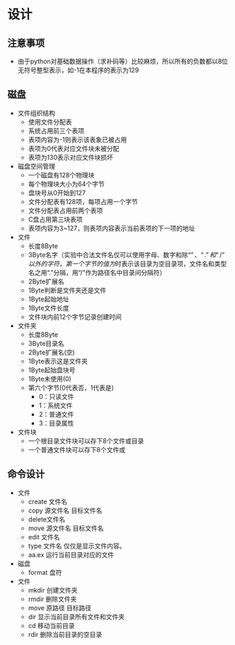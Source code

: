# 设计

## 注意事项

* 由于python对基础数据操作（求补码等）比较麻烦，所以所有的负数都以8位无符号整型表示，如-1在本程序的表示为129

## 磁盘

* 文件组织结构
  * 使用文件分配表
  * 系统占用前三个表项
  * 表项内容为-1则表示该表象已被占用
  * 表项为0代表对应文件块未被分配
  * 表项为130表示对应文件块损坏
* 磁盘空间管理
  * 一个磁盘有128个物理块
  * 每个物理块大小为64个字节
  * 盘块号从0开始到127
  * 文件分配表有128项，每项占用一个字节
  * 文件分配表占用前两个表项
  * C盘占用第三块表项
  * 表项内容为3~127，则表项内容表示当前表项的下一项的地址
* 文件
  * 长度8Byte
  * 3Byte名字（实验中合法文件名仅可以使用字母、数字和除“$”、“.”和“/”以外的字符，第一个字节的值为$时表示该目录为空目录项，文件名和类型名之用“.”分隔，用“/”作为路径名中目录间分隔符）
  * 2Byte扩展名
  * 1Byte判断是文件夹还是文件
  * 1Byte起始地址
  * 1Byte文件长度
  * 文件块内前12个字节记录创建时间
* 文件夹
  * 长度8Byte
  * 3Byte目录名
  * 2Byte扩展名(空)
  * 1Byte表示这是文件夹
  * 1Byte起始盘块号
  * 1Byte未使用(0)
  * 第六个字节(0代表否，1代表是)
    * 0：只读文件
    * 1：系统文件
    * 2：普通文件
    * 3：目录属性
* 文件块
  * 一个根目录文件块可以存下8个文件或目录
  * 一个普通文件块可以存下8个文件或

## 命令设计

* 文件
  * create 文件名
  * copy 源文件名  目标文件名
  * delete文件名
  * move 源文件名  目标文件名
  * edit 文件名
  * type  文件名   仅仅是显示文件内容。
  * aa.ex 运行当前目录对应的文件
* 磁盘
  * format 盘符
* 文件
  * mkdir 创建文件夹
  * rmdir 删除文件夹
  * move 原路径 目标路径
  * dir 显示当前目录所有文件和文件夹
  * cd 移动当前目录
  * rdir 删除当前目录的空目录
